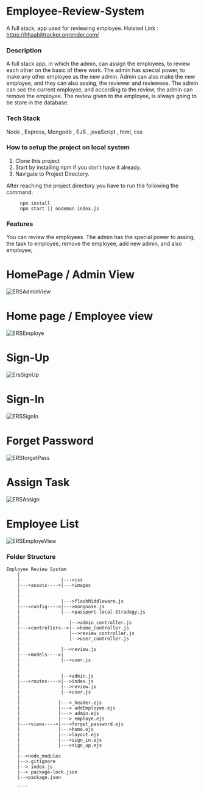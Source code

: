 # Employee-Review-System
A full stack, app used for reviewing employee.
Hoisted Link : https://hhaabittracker.onrender.com/


### Description

A full stack app, in which the admin, can assign the employees, to review each other on the basic of there work. The admin has special power, to make any other employee
as the new admin. Admin can also make the new employee, and they can also assing, the reviewer and revieweee. The admin can see the current employee, and according to the
review, the admin can remove the employee. The review given to the employee, is always going to be store in the database.


### Tech Stack

Node , Express, Mongodb , EJS , javaScript , html, css

### How to setup the project on local system

  1. Clone this project
  2. Start by installing npm if you don't have it already.
  3. Navigate to Project Directory.

After reaching the project directory you have to run the following the command.
   ```` 
        npm install 
        npm start || nodemon index.js
   ````


### Features

  You can review the employees. The admin has the special power to assing, the task to employee, remove the employee, add new admin, and also employee;
  
  
  # HomePage / Admin View
  ![ERSAdminView](https://user-images.githubusercontent.com/66240716/232205244-793cf6dd-d3a4-421c-a8bd-c4368fbac1b5.png)
  
  # Home page / Employee view
  ![ERSEmploye](https://user-images.githubusercontent.com/66240716/232205272-389d5bf8-75d2-4030-9e42-b95649e44d83.png)
  
  # Sign-Up
  ![ErsSignUp](https://user-images.githubusercontent.com/66240716/232205283-4b90e28a-4a6d-4bca-b217-d9a016ab49dc.png)

  # Sign-In
  ![ERSSignIn](https://user-images.githubusercontent.com/66240716/232205296-b1aa2aff-994b-408c-97ae-ce634fdb8234.png)

  # Forget Password
  ![ERSforgetPass](https://user-images.githubusercontent.com/66240716/232205317-9ff9fb7a-d6e1-41ef-a459-964215ad2bcc.png)
  
  # Assign Task
  ![ERSAssign](https://user-images.githubusercontent.com/66240716/232205361-4ac255bd-3470-4c62-af2e-41645d516daf.png)

  # Employee List
  ![ERSEmployeView](https://user-images.githubusercontent.com/66240716/232205392-1f5e173e-549d-4601-99d4-f70cf9d00756.png)

  

### Folder Structure

```
Employee Review System
    |
    |               |--->css
    |--->assets---->|--->images
    |             
    |
    |               |--->flashMiddleware.js
    |--->config---->|--->mongoose.js
    |               |--->passport-local-Stradegy.js
    |
    |                  |-->admin_controller.js
    |--->controllers-->|-->home_controller.js
    |                  |-->review_controller.js
    |                  |-->user_controller.js
    |
    |               |-->review.js
    |--->models---->|
    |               |-->user.js
    |
    |              
    |               |-->admin.js
    |--->routes---->|-->index.js
    |               |-->review.js
    |               |-->user.js
    |
    |              |--->_header.ejs
    |              |---> addEmployee.ejs
    |              |---> admin.ejs
    |              |---> employe.ejs
    |--->views---->|--->forget_password.ejs
    |              |--->home.ejs
    |              |--->layout.ejs
    |              |--->sign_in.ejs
    |              |--->sign_up.ejs
    |
    |-->node_modules
    |-->.gitignore
    |--> index.js
    |--> package-lock.json
    |-->package.json
    
    ````
